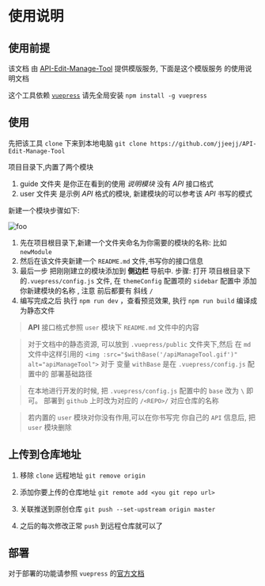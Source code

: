 # 使用说明

## 使用前提

该文档 由 [API-Edit-Manage-Tool](https://github.com/jjeejj/API-Edit-Manage-Tool) 提供模版服务, 下面是这个模版服务 的使用说明文档

这个工具依赖 [`vuepress`](https://vuepress.vuejs.org) 请先全局安装 `npm install -g vuepress`

## 使用

先把该工具 `clone` 下来到本地电脑 `git clone https://github.com/jjeejj/API-Edit-Manage-Tool`

项目目录下,内置了两个模块

1. guide 文件夹 是你正在看到的使用 *说明模块* 没有 *API*  接口格式
2. user 文件夹 是示例 *API* 格式的模块, 新建模块的可以参考该 *API* 书写的模式

新建一个模块步骤如下:

<img :src="$withBase('/apiManageTool.gif')" alt="foo">

1. 先在项目根目录下,新建一个文件夹命名为你需要的模块的名称: 比如 `newModule`
2. 然后在该文件夹新建一个 `README.md` 文件,书写你的接口信息
3. 最后一步 把刚刚建立的模块添加到 **侧边栏** 导航中. 步骤: 打开 项目根目录下的`.vuepress/config.js` 文件, 在 `themeConfig` 配置项的 `sidebar` 配置中 添加你新建模块的名称 , 注意 前后都要有 斜线 `/`
4. 编写完成之后 执行 `npm run dev` ，查看预览效果, 执行 `npm run build` 编译成为静态文件

> **API** 接口格式参照 `user` 模块下 `README.md` 文件中的内容

> 对于文档中的静态资源, 可以放到 `.vuepress/public` 文件夹下,然后 在 `md` 文件中这样引用的 `<img :src="$withBase('/apiManageTool.gif')" alt="apiManageTool">` 对于 变量 `withBase` 是在 `.vuepress/config.js` 配置中的 部署基础路径

> 在本地进行开发的时候, 把 `.vuepress/config.js` 配置中的 `base` 改为 `\` 即可。 部署到 `github` 上时改为对应的 `/<REPO>/` 对应仓库的名称

> 若内置的 `user` 模块对你没有作用,可以在你书写完 你自己的 `API` 信息后, 把 `user` 模块删除

## 上传到仓库地址

1. 移除 `clone` 远程地址 `git remove origin`

2. 添加你要上传的仓库地址 `git remote add <you git repo url>`

3. 关联推送到原创仓库 `git push --set-upstream origin master`

4. 之后的每次修改正常 `push` 到远程仓库就可以了


## 部署

对于部署的功能请参照 `vuepress` 的[官方文档](https://vuepress.vuejs.org/zh/guide/deploy.html#github-pages)